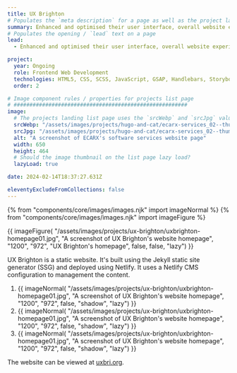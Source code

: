 ```yaml
---
title: UX Brighton
# Populates the `meta description` for a page as well as the project landing page project-specific summary
summary: Enhanced and optimised their user interface, overall website experience, developer experience, content management workflow, search and SEO.
# Populates the opening / `lead` text on a page
lead:
  - Enhanced and optimised their user interface, overall website experience, developer experience, content management workflow, search and SEO.

project:
  year: Ongoing
  role: Frontend Web Development
  technologies: HTML5, CSS, SCSS, JavaScript, GSAP, Handlebars, Storybook, Webpack, Gulp, Cypress, Umbraco, .NET Razor Views, Azure DevOps, Figma
  order: 2

# Image component rules / properties for projects list page
# #######################################################
image:
  # The projects landing list page uses the `srcWebp` and `srcJpg` values
  srcWebp: "/assets/images/projects/hugo-and-cat/ecarx-services_02--thumbnail.webp"
  srcJpg: "/assets/images/projects/hugo-and-cat/ecarx-services_02--thumbnail.jpg"
  alt: "A screenshot of ECARX's software services website page"
  width: 650
  height: 464
  # Should the image thumbnail on the list page lazy load?
  lazyLoad: true

date: 2024-02-14T18:37:27.631Z

eleventyExcludeFromCollections: false
---
```


{% from "components/core/images/images.njk" import imageNormal %}
{% from "components/core/images/images.njk" import imageFigure %}

{{ imageFigure(
  "/assets/images/projects/ux-brighton/uxbrighton-homepage01.jpg",
  "A screenshot of UX Brighton's website homepage",
  "1200",
  "972",
  "UX Brighton's homepage",
  false,
  false,
  "lazy")
}}

UX Brighton is a static website. It's built using the Jekyll static site generator (SSG) and deployed using Netlify. It uses a Netlify CMS configuration to management the content.

<ol class="auto-grid | no-list">
  <li>
    {{ imageNormal(
      "/assets/images/projects/ux-brighton/uxbrighton-homepage01.jpg",
      "A screenshot of UX Brighton's website homepage",
      "1200",
      "972",
      false,
      "shadow",
      "lazy")
    }}
  </li>
  <li>
    {{ imageNormal(
      "/assets/images/projects/ux-brighton/uxbrighton-homepage01.jpg",
      "A screenshot of UX Brighton's website homepage",
      "1200",
      "972",
      false,
      "shadow",
      "lazy")
    }}
  </li>
  <li>
    {{ imageNormal(
      "/assets/images/projects/ux-brighton/uxbrighton-homepage01.jpg",
      "A screenshot of UX Brighton's website homepage",
      "1200",
      "972",
      false,
      "shadow",
      "lazy")
    }}
  </li>
</ol>

The website can be viewed at [uxbri.org](https://uxbri.org/).
